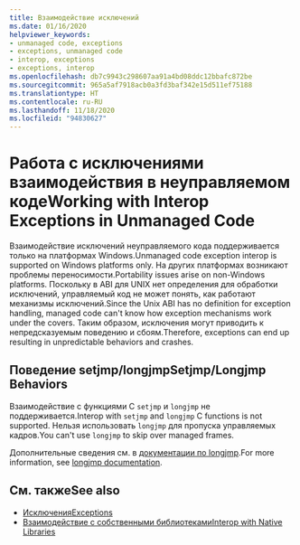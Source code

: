 ```yaml
---
title: Взаимодействие исключений
ms.date: 01/16/2020
helpviewer_keywords:
- unmanaged code, exceptions
- exceptions, unmanaged code
- interop, exceptions
- exceptions, interop
ms.openlocfilehash: db7c9943c298607aa91a4bd08ddc12bbafc872be
ms.sourcegitcommit: 965a5af7918acb0a3fd3baf342e15d511ef75188
ms.translationtype: HT
ms.contentlocale: ru-RU
ms.lasthandoff: 11/18/2020
ms.locfileid: "94830627"
---
```

# <a name="working-with-interop-exceptions-in-unmanaged-code"></a><span data-ttu-id="43d89-102">Работа с исключениями взаимодействия в неуправляемом коде</span><span class="sxs-lookup"><span data-stu-id="43d89-102">Working with Interop Exceptions in Unmanaged Code</span></span>

<span data-ttu-id="43d89-103">Взаимодействие исключений неуправляемого кода поддерживается только на платформах Windows.</span><span class="sxs-lookup"><span data-stu-id="43d89-103">Unmanaged code exception interop is supported on Windows platforms only.</span></span> <span data-ttu-id="43d89-104">На других платформах возникают проблемы переносимости.</span><span class="sxs-lookup"><span data-stu-id="43d89-104">Portability issues arise on non-Windows platforms.</span></span> <span data-ttu-id="43d89-105">Поскольку в ABI для UNIX нет определения для обработки исключений, управляемый код не может понять, как работают механизмы исключений.</span><span class="sxs-lookup"><span data-stu-id="43d89-105">Since the Unix ABI has no definition for exception handling, managed code can't know how exception mechanisms work under the covers.</span></span> <span data-ttu-id="43d89-106">Таким образом, исключения могут приводить к непредсказуемым поведению и сбоям.</span><span class="sxs-lookup"><span data-stu-id="43d89-106">Therefore, exceptions can end up resulting in unpredictable behaviors and crashes.</span></span>

## <a name="setjmplongjmp-behaviors"></a><span data-ttu-id="43d89-107">Поведение setjmp/longjmp</span><span class="sxs-lookup"><span data-stu-id="43d89-107">Setjmp/Longjmp Behaviors</span></span>

<span data-ttu-id="43d89-108">Взаимодействие с функциями C `setjmp` и `longjmp` не поддерживается.</span><span class="sxs-lookup"><span data-stu-id="43d89-108">Interop with `setjmp` and `longjmp` C functions is not supported.</span></span> <span data-ttu-id="43d89-109">Нельзя использовать `longjmp` для пропуска управляемых кадров.</span><span class="sxs-lookup"><span data-stu-id="43d89-109">You can't use `longjmp` to skip over managed frames.</span></span>

<span data-ttu-id="43d89-110">Дополнительные сведения см. в [документации по longjmp](/cpp/c-runtime-library/reference/longjmp).</span><span class="sxs-lookup"><span data-stu-id="43d89-110">For more information, see [longjmp documentation](/cpp/c-runtime-library/reference/longjmp).</span></span>

## <a name="see-also"></a><span data-ttu-id="43d89-111">См. также</span><span class="sxs-lookup"><span data-stu-id="43d89-111">See also</span></span>

- [<span data-ttu-id="43d89-112">Исключения</span><span class="sxs-lookup"><span data-stu-id="43d89-112">Exceptions</span></span>](index.md)
- [<span data-ttu-id="43d89-113">Взаимодействие с собственными библиотеками</span><span class="sxs-lookup"><span data-stu-id="43d89-113">Interop with Native Libraries</span></span>](https://www.mono-project.com/docs/advanced/pinvoke/#runtime-exception-propagation)
